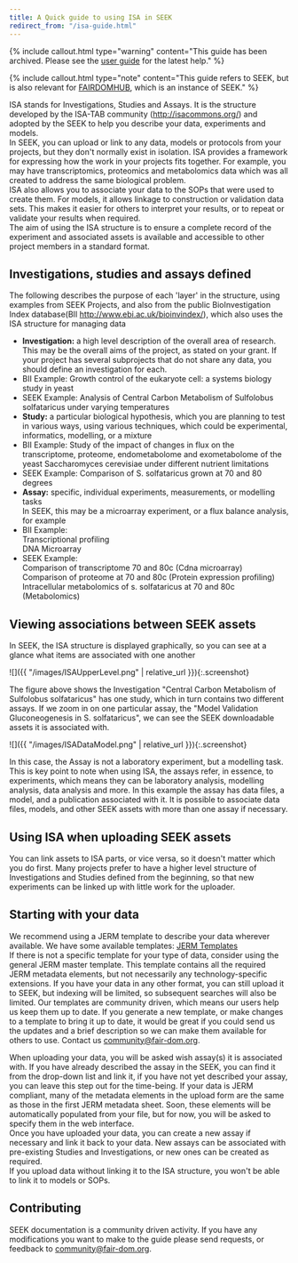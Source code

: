 ```yaml
---
title: A Quick guide to using ISA in SEEK
redirect_from: "/isa-guide.html"
---
```


{% include callout.html type="warning" content="This guide has been archived. Please see the [user guide](/help/user-guide) for the latest help." %}

{% include callout.html type="note" content="This guide refers to SEEK, but is also relevant for [FAIRDOMHUB](https://www.fairdomhub.org/), which is an instance of SEEK." %}

ISA stands for Investigations, Studies and Assays. It is the structure developed by the ISA-TAB community (http://isacommons.org/) and adopted by the SEEK to help you describe your data, experiments and models.  
In SEEK, you can upload or link to any data, models or protocols from your projects, but they don't normally exist in isolation. ISA provides a framework for expressing how the work in your projects fits together. For example, you may have transcriptomics, proteomics and metabolomics data which was all created to address the same biological problem.   
ISA also allows you to associate your data to the SOPs that were used to create them. For models, it allows linkage to construction or validation data sets. This makes it easier for others to interpret your results, or to repeat or validate your results when required.   
The aim of using the ISA structure is to ensure a complete record of the experiment and associated assets is available and accessible to other project members in a standard format.

## Investigations, studies and assays defined

The following describes the purpose of each 'layer' in the structure, using examples from SEEK Projects, and also from the public BioInvestigation Index database(BII http://www.ebi.ac.uk/bioinvindex/), which also uses the ISA structure for managing data

* **Investigation:** a high level description of the overall area of research. This may be the overall aims of the project, as stated on your grant. If your project has several subprojects that do not share any data, you should define an investigation for each.
* BII Example: Growth control of the eukaryote cell: a systems biology study in yeast
* SEEK Example: Analysis of Central Carbon Metabolism of Sulfolobus solfataricus under varying temperatures
* **Study:** a particular biological hypothesis, which you are planning to test in various ways, using various techniques, which could be experimental, informatics, modelling, or a mixture
* BII Example: Study of the impact of changes in flux on the transcriptome, proteome, endometabolome and exometabolome of the yeast Saccharomyces cerevisiae under different nutrient limitations
* SEEK Example: Comparison of S. solfataricus grown at 70 and 80 degrees
* **Assay:** specific, individual experiments, measurements, or modelling tasks  
In SEEK, this may be a microarray experiment, or a flux balance analysis, for example
* BII Example:   
Transcriptional profiling  
DNA Microarray
* SEEK Example:   
Comparison of transcriptome 70 and 80c (Cdna microarray)  
Comparison of proteome at 70 and 80c (Protein expression profiling)  
Intracellular metabolomics of s. solfataricus at 70 and 80c (Metabolomics)

## Viewing associations between SEEK assets

In SEEK, the ISA structure is displayed graphically, so you can see at a glance what items are associated with one another

![]({{ "/images/ISAUpperLevel.png" | relative_url }}){:.screenshot}

The figure above shows the Investigation &quot;Central Carbon Metabolism of Sulfolobus solfataricus&quot;  has one study, which in turn contains two different assays. If we zoom in on one particular assay, the &quot;Model Validation Gluconeogenesis in S. solfataricus&quot;, we can see the SEEK downloadable assets it is associated with.

![]({{ "/images/ISADataModel.png" | relative_url }}){:.screenshot}

In this case, the Assay is not a laboratory experiment, but a modelling task. This is key point to note when using ISA, the assays refer, in essence, to experiments, which means they can be laboratory analysis, modelling analysis, data analysis and more. In this example the assay has data files, a model, and a publication associated with it.
It is possible to associate data files, models, and other SEEK assets with more than one assay if necessary.

## Using ISA when uploading SEEK assets

You can link assets to ISA parts, or vice versa, so it doesn't matter which you do first. Many projects prefer to have a higher level structure of Investigations and Studies defined from the beginning, so that new experiments can be linked up with little work for the uploader.

## Starting with your data

We recommend using a JERM template to describe your data wherever available. We have some available templates: [JERM Templates](templates.html)  
If there is not a specific template for your type of data, consider using the general JERM master template. This template contains all the required JERM metadata elements, but not necessarily any technology-specific extensions.  If you have your data in any other format, you can still upload it to SEEK, but indexing will be limited, so subsequent searches will also be limited. Our templates are community driven, which means our users help us keep them up to date. If you generate a new template, or make changes to a template to bring it up to date, it would be great if you could send us the updates and a brief description so we can make them available for others to use. Contact us <community@fair-dom.org>.

When uploading your data, you will be asked wish assay(s) it is associated with. If you have already described the assay in the SEEK, you can find it from the drop-down list and link it, if you have not yet described your assay, you can leave this step out for the time-being. If your data is JERM compliant, many of the metadata elements in the upload form are the same as those in the first JERM metadata sheet. Soon, these elements will be automatically populated from your file, but for now, you will be asked to specify them in the web interface.  
Once you have uploaded your data, you can create a new assay if necessary and link it back to your data. New assays can be associated with pre-existing Studies and Investigations, or new ones can be created as required.   
If you upload data without linking it to the ISA structure, you won't be able to link it to models or SOPs.

## Contributing 
SEEK documentation is a community driven activity. If you have any modifications you want to make to the guide please send requests, or feedback to <community@fair-dom.org>.
  